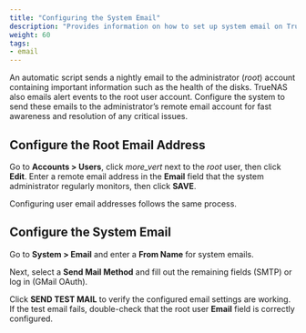 ```yaml
---
title: "Configuring the System Email"
description: "Provides information on how to set up system email on TrueNAS CORE."
weight: 60
tags:
- email
---
```


An automatic script sends a nightly email to the administrator (*root*) account containing important information such as the health of the disks.
TrueNAS also emails alert events to the root user account.
Configure the system to send these emails to the administrator’s remote email account for fast awareness and resolution of any critical issues.

## Configure the Root Email Address

Go to **Accounts > Users**, click <i class="material-icons" aria-hidden="true" title="Options">more_vert</i> next to the *root* user, then click **Edit**.
Enter a remote email address in the **Email** field that the system administrator regularly monitors, then click **SAVE**.

Configuring user email addresses follows the same process.

## Configure the System Email

Go to **System > Email** and enter a **From Name** for system emails.

Next, select a **Send Mail Method** and fill out the remaining fields (SMTP) or log in (GMail OAuth).

Click **SEND TEST MAIL** to verify the configured email settings are working.
If the test email fails, double-check that the root user **Email** field is correctly configured.

